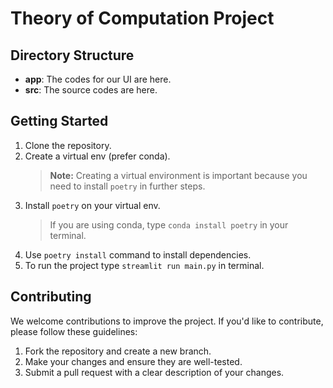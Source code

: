 # Theory of Computation Project

## Directory Structure

- **app**: The codes for our UI are here.
- **src**: The source codes are here.

## Getting Started

1. Clone the repository.
2. Create a virtual env (prefer conda).
   > **Note:** Creating a virtual environment is important because you need to install `poetry` in further steps.
3. Install `poetry` on your virtual env.
   > If you are using conda, type `conda install poetry` in your terminal.
4. Use `poetry install` command to install dependencies.
3. To run the project type `streamlit run main.py` in terminal.
<!-- 2. Install the dependencies by running `npm install`. -->
<!-- 3. Start the development server by running `npm start`. -->

## Contributing

We welcome contributions to improve the project. If you'd like to contribute, please follow these guidelines:

1. Fork the repository and create a new branch.
2. Make your changes and ensure they are well-tested.
3. Submit a pull request with a clear description of your changes.
<!-- ## License
This project is licensed under the [MIT License](LICENSE). -->